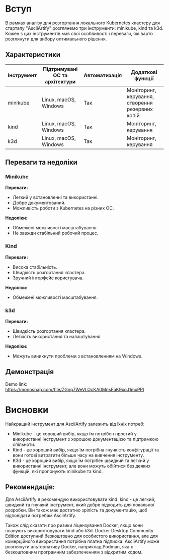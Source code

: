 # Вступ

В рамках аналізу для розгортання локального Kubernetes кластеру для стартапу "AsciiArtify" розглянемо три інструменти: minikube, kind та k3d. Кожен з цих інструментів має свої особливості і переваги, які варто розглянути для вибору оптимального рішення.

## Характеристики

| Інструмент | Підтримувані ОС та архітектури | Автоматизація | Додаткові функції                                |
| ---------- | ------------------------------ | ------------- | ------------------------------------------------ |
| minikube   | Linux, macOS, Windows          | Так           | Моніторинг, керування, створення резервних копій |
| kind       | Linux, macOS, Windows          | Так           | Моніторинг, керування                            |
| k3d        | Linux, macOS, Windows          | Так           | Моніторинг, керування                            |

## Переваги та недоліки

### Minikube

**Переваги:**

- Легкий у встановленні та використанні.
- Добре документований.
- Можливість роботи з Kubernetes на різних ОС.

**Недоліки:**

- Обмежені можливості масштабування.
- Не завжди стабільний робочий процес.

### Kind

**Переваги:**

- Висока стабільність.
- Швидкість розгортання кластера.
- Зручний інтерфейс користувача.

**Недоліки:**

- Обмежені можливості масштабування.

### k3d

**Переваги:**

- Швидкість розгортання кластера.
- Легкість використання та налаштування.

**Недоліки:**

- Можуть виникнути проблеми з встановленням на Windows.

## Демонстрація

Demo link: https://monosnap.com/file/ZGnp7WeVLOcKA0MnsEaK9xoJ1mxPPI

# Висновки

Найкращий інструмент для AsciiArtify залежить від їхніх потреб:

- Minikube - це хороший вибір, якщо їм потрібен простий у використанні інструмент з хорошою документацією та підтримкою спільноти.
- Kind - це хороший вибір, якщо їм потрібна гнучкість конфігурації та вони готові витратити більше часу на вивчення інструменту.
- K3d - це хороший вибір, якщо їм потрібен швидкий та легкий у використанні інструмент, але вони можуть обійтися без деяких функцій, які пропонують minikube та kind.

## Рекомендація:

Для AsciiArtify я рекомендую використовувати kind. kind - це легкий, швидкий та гнучкий інструмент, який добре підходить для локальної розробки. Він також має достатню зрілість та документацію, щоб відповідати потребам AsciiArtify.

Також слід сказати про ризики ліцензування Docker, якщо вони планують використовувати kind або k3d. Docker Desktop Community Edition доступний безкоштовно для особистого використання, але для комерційного використання потрібна платна підписка. AsciiArtify може розглянути альтернативу Docker, наприклад Podman, яка є безкоштовним програмним забезпеченням з відкритим кодом.
